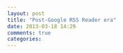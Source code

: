 ```yaml
---
layout: post
title: "Post-Google RSS Reader era"
date: 2013-03-18 14:29
comments: true
categories: 
---
```

